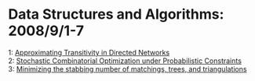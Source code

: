 # Data Structures and Algorithms: 2008/9/1-7  
1: [Approximating Transitivity in Directed Networks](https://doi.org/10.48550/arXiv.0809.0188)  
2: [Stochastic Combinatorial Optimization under Probabilistic Constraints](https://doi.org/10.48550/arXiv.0809.0460)  
3: [Minimizing the stabbing number of matchings, trees, and triangulations](https://doi.org/10.48550/arXiv.cs/0310034)  